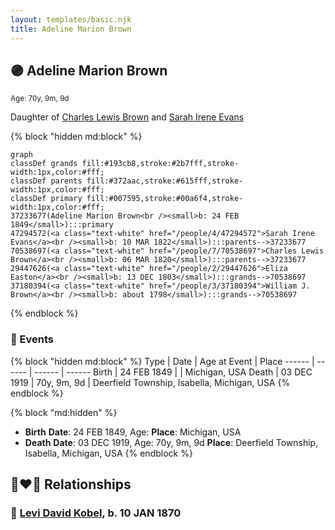 ```yaml
---
layout: templates/basic.njk
title: Adeline Marion Brown
---
```

## 🟣 Adeline Marion Brown
<small>Age: 70y, 9m, 9d</small>

Daughter of [Charles Lewis Brown](/people/7/70538697) and [Sarah Irene Evans](/people/4/47294572)

{% block "hidden md:block" %}
```mermaid
graph
classDef grands fill:#193cb8,stroke:#2b7fff,stroke-width:1px,color:#fff;
classDef parents fill:#372aac,stroke:#615fff,stroke-width:1px,color:#fff;
classDef primary fill:#007595,stroke:#00a6f4,stroke-width:1px,color:#fff;
37233677(Adeline Marion Brown<br /><small>b: 24 FEB 1849</small>):::primary
47294572(<a class="text-white" href="/people/4/47294572">Sarah Irene Evans</a><br /><small>b: 10 MAR 1822</small>):::parents-->37233677
70538697(<a class="text-white" href="/people/7/70538697">Charles Lewis Brown</a><br /><small>b: 06 MAR 1820</small>):::parents-->37233677
29447626(<a class="text-white" href="/people/2/29447626">Eliza Easton</a><br /><small>b: 13 DEC 1803</small>):::grands-->70538697
37180394(<a class="text-white" href="/people/3/37180394">William J. Brown</a><br /><small>b: about 1798</small>):::grands-->70538697
```
{% endblock %}

### 📆 Events

{% block "hidden md:block" %}
Type | Date | Age at Event | Place
------ | ------ | ------ | ------
Birth | 24 FEB 1849 |  | Michigan, USA
Death | 03 DEC 1919 | 70y, 9m, 9d | Deerfield Township, Isabella, Michigan, USA
{% endblock %}

{% block "md:hidden" %}
- **Birth**
**Date**: 24 FEB 1849, Age:
**Place**: Michigan, USA
- **Death**
**Date**: 03 DEC 1919, Age: 70y, 9m, 9d
**Place**: Deerfield Township, Isabella, Michigan, USA
{% endblock %}

## 👩‍❤️‍👨 Relationships

### 🔵 [Levi David Kobel](/people/5/56833508), b. 10 JAN 1870
